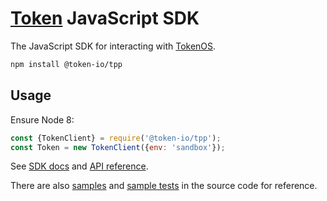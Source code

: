 # [Token](https://token.io) JavaScript SDK

The JavaScript SDK for interacting with [TokenOS](https://developer.token.io/).

```sh
npm install @token-io/tpp
```

## Usage

Ensure Node 8:

```javascript
const {TokenClient} = require('@token-io/tpp');
const Token = new TokenClient({env: 'sandbox'});
```

See [SDK docs](https://developer.token.io/sdk/?javascript#) and [API reference](https://developer.token.io/sdk/esdoc/).

There are also [samples](https://github.com/tokenio/sdk-js/tree/master/src/sample) and [sample tests](https://github.com/tokenio/sdk-js/tree/master/test/sample) in the source code for reference.
